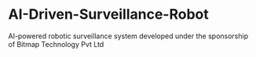 # AI-Driven-Surveillance-Robot
AI-powered robotic surveillance system developed under the sponsorship of Bitmap Technology Pvt Ltd
